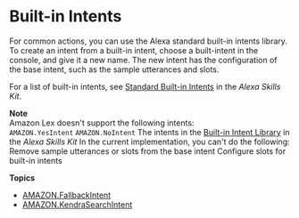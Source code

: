 # Built\-in Intents<a name="howitworks-builtins-intents"></a>

For common actions, you can use the Alexa standard built\-in intents library\. To create an intent from a built\-in intent, choose a built\-intent in the console, and give it a new name\. The new intent has the configuration of the base intent, such as the sample utterances and slots\. 

For a list of built\-in intents, see [Standard Built\-in Intents](https://developer.amazon.com/docs/custom-skills/standard-built-in-intents.html) in the *Alexa Skills Kit*\.

**Note**  
Amazon Lex doesn't support the following intents:  
`AMAZON.YesIntent`
`AMAZON.NoIntent` 
The intents in the [Built\-in Intent Library](https://developer.amazon.com/docs/custom-skills/built-in-intent-library.html) in the *Alexa Skills Kit*
In the current implementation, you can't do the following:   
Remove sample utterances or slots from the base intent
Configure slots for built\-in intents

**Topics**
+ [AMAZON\.FallbackIntent](built-in-intent-fallback.md)
+ [AMAZON\.KendraSearchIntent](built-in-intent-kendra-search.md)